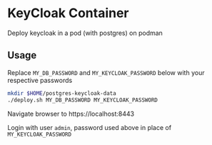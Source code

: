 # KeyCloak Container

Deploy keycloak in a pod (with postgres) on podman

## Usage

Replace `MY_DB_PASSWORD` and `MY_KEYCLOAK_PASSWORD` below with your respective passwords 

```bash
mkdir $HOME/postgres-keycloak-data
./deploy.sh MY_DB_PASSWORD MY_KEYCLOAK_PASSWORD
```
Navigate browser to https://localhost:8443  

Login with user `admin`, password used above in place of `MY_KEYCLOAK_PASSWORD`

